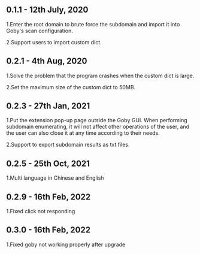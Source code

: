 ## 0.1.1 - 12th July, 2020

1.Enter the root domain to brute force the subdomain and import it into Goby's scan configuration. 

2.Support users to import custom dict.

## 0.2.1 - 4th Aug, 2020

1.Solve the problem that the program crashes when the custom dict is large.

2.Set the maximum size of the custom dict to 50MB.

## 0.2.3 - 27th Jan, 2021

1.Put the extension pop-up page outside the Goby GUI. When performing subdomain enumerating, it will not affect other operations of the user, and the user can also close it at any time according to their needs.

2.Support to export subdomain results as txt files.

## 0.2.5 - 25th Oct, 2021
1.Multi language in Chinese and English

## 0.2.9 - 16th Feb, 2022
1.Fixed click not responding

## 0.3.0 - 16th Feb, 2022
1.Fixed goby not working properly after upgrade